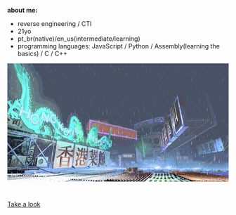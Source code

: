 **about me:**
- reverse engineering / CTI
- 21yo
- pt_br(native)/en_us(intermediate/learning)
- programming languages: JavaScript / Python / Assembly(learning the basics) / C / C++

![sf3-yang-stage](sf3-3rd-strike-yang-stage-hongkong.gif)
#

[Take a look](https://kajiki0.github.io/portfolio/)


